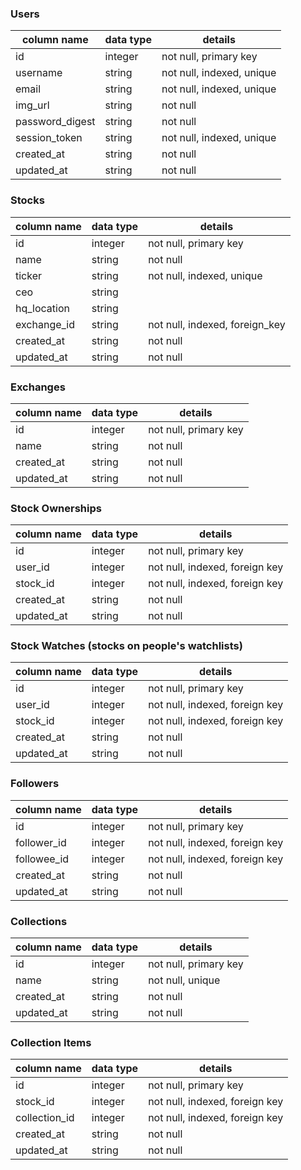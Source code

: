 ### Users

| column name     | data type | details                   |
|-----------------|-----------|---------------------------|
| id              | integer   | not null, primary key     |
| username        | string    | not null, indexed, unique |
| email           | string    | not null, indexed, unique |
| img_url         | string    | not null                  |
| password_digest | string    | not null                  |
| session_token   | string    | not null, indexed, unique |
| created_at      | string    | not null                  |
| updated_at      | string    | not null                  |

### Stocks

| column name | data type | details                        |
|-------------|-----------|--------------------------------|
| id          | integer   | not null, primary key          |
| name        | string    | not null                       |
| ticker      | string    | not null, indexed, unique      |
| ceo         | string    |                                |
| hq_location | string    |                                |
| exchange_id | string    | not null, indexed, foreign_key |
| created_at  | string    | not null                       |
| updated_at  | string    | not null                       |

### Exchanges

| column name | data type | details                        |
|-------------|-----------|--------------------------------|
| id          | integer   | not null, primary key          |
| name        | string    | not null                       |
| created_at  | string    | not null                       |
| updated_at  | string    | not null                       |

### Stock Ownerships

| column name | data type | details                        |
|-------------|-----------|--------------------------------|
| id          | integer   | not null, primary key          |
| user_id     | integer   | not null, indexed, foreign key |
| stock_id    | integer   | not null, indexed, foreign key |
| created_at  | string    | not null                       |
| updated_at  | string    | not null                       |

### Stock Watches (stocks on people's watchlists)

| column name | data type | details                        |
|-------------|-----------|--------------------------------|
| id          | integer   | not null, primary key          |
| user_id     | integer   | not null, indexed, foreign key |
| stock_id    | integer   | not null, indexed, foreign key |
| created_at  | string    | not null                       |
| updated_at  | string    | not null                       |

### Followers

| column name | data type | details                        |
|-------------|-----------|--------------------------------|
| id          | integer   | not null, primary key          |
| follower_id | integer   | not null, indexed, foreign key |
| followee_id | integer   | not null, indexed, foreign key |
| created_at  | string    | not null                       |
| updated_at  | string    | not null                       |

### Collections

| column name | data type | details               |
|-------------|-----------|-----------------------|
| id          | integer   | not null, primary key |
| name        | string    | not null, unique      |
| created_at  | string    | not null              |
| updated_at  | string    | not null              |

### Collection Items

| column name   | data type | details                        |
|---------------|-----------|--------------------------------|
| id            | integer   | not null, primary key          |
| stock_id      | integer   | not null, indexed, foreign key |
| collection_id | integer   | not null, indexed, foreign key |
| created_at    | string    | not null                       |
| updated_at    | string    | not null                       |
